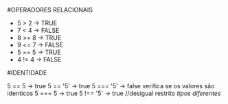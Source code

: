 #OPERADORES RELACIONAIS

- 5 > 2 -> TRUE
- 7 < 4 -> FALSE
- 8 >= 8 -> TRUE
- 9 <= 7 -> FALSE
- 5 == 5 -> TRUE
- 4 != 4 -> FALSE

#IDENTIDADE

5 == 5 -> true
5 == '5' -> true
5 === '5' -> false  verifica se os valores são identicos
5 === 5 -> true
5 !== '5' -> true //desigual restrito *tipos diferentes*